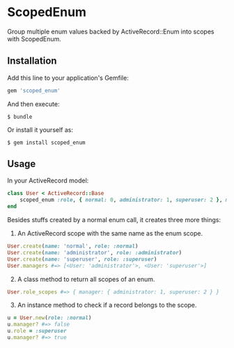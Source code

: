 # ScopedEnum

Group multiple enum values backed by ActiveRecord::Enum into scopes with ScopedEnum.

## Installation

Add this line to your application's Gemfile:

```ruby
gem 'scoped_enum'
```

And then execute:

    $ bundle

Or install it yourself as:

    $ gem install scoped_enum

## Usage

In your ActiveRecord model:

```ruby
class User < ActiveRecord::Base
    scoped_enum :role, { normal: 0, administrator: 1, superuser: 2 }, manager: [:administrator, :superuser]
end
```

Besides stuffs created by a normal enum call, it creates three more things:

1. An ActiveRecord scope with the same name as the enum scope.
```ruby
User.create(name: 'normal', role: :normal)
User.create(name: 'administrator', role: :administrator)
User.create(name: 'superuser', role: :superuser)
User.managers #=> [<User: 'administrator'>, <User: 'superuser'>]
```
2. A class method to return all scopes of an enum.
```ruby
User.role_scopes #=> { manager: { administrator: 1, superuser: 2 } }
```
3. An instance method to check if a record belongs to the scope.
```ruby
u = User.new(role: :normal)
u.manager? #=> false
u.role = :superuser
u.manager? #=> true
```
